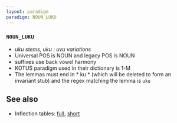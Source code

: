 ```yaml
---
layout: paradigm
paradigm: NOUN_LUKU
---
```

### ` NOUN_LUKU `

* _uku stems, uku : uvu variations_
* Universal POS is NOUN and legacy POS is NOUN
* suffixes use back vowel harmony
* KOTUS paradigm used in their dictionary is 1-M
* The lemmas must end in * ku * (which will be deleted to form an invariant stub) and the regex matching the lemma is ` uku `

## See also

* Inflection tables: [full](gen/L/luku.html), [short](gen/L/luku_wikt.html)

